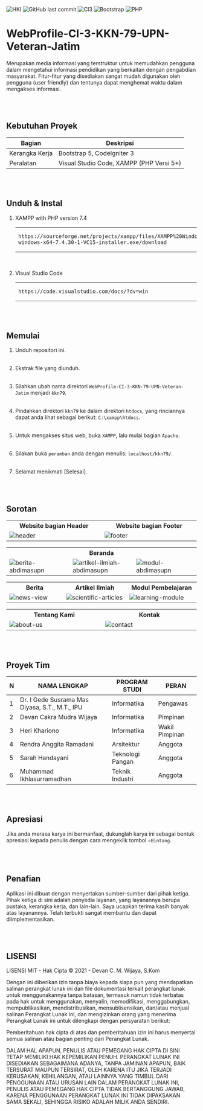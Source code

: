 ![HKI](https://img.shields.io/badge/Project-HKI-blue?logo=github&color=%23F7DF1E)
![GitHub last commit](https://img.shields.io/github/last-commit/devancakra/WebProfile-CI-3-KKN-79-UPN-Veteran-Jatim)
![CI3](https://img.shields.io/badge/-Codeigniter3-blue?style=flat&logo=Codeigniter)
![Bootstrap](https://img.shields.io/badge/-Bootstrap5-purple.svg?&logo=bootstrap&logoColor=white)
![PHP](https://img.shields.io/badge/-PHP-grey.svg?&logo=PHP&logoColor=white)

# WebProfile-CI-3-KKN-79-UPN-Veteran-Jatim
Merupakan media informasi yang terstruktur untuk memudahkan pengguna dalam mengetahui informasi pendidikan yang berkaitan dengan pengabdian masyarakat. Fitur-fitur yang disediakan sangat mudah digunakan oleh pengguna (user friendly) dan tentunya dapat menghemat waktu dalam mengakses informasi.

<br><br>

## Kebutuhan Proyek
| Bagian | Deskripsi |
| --- | --- |
| Kerangka Kerja | Bootstrap 5, CodeIgniter 3 |
| Peralatan | Visual Studio Code, XAMPP (PHP Versi 5+) |

<br><br>

## Unduh & Instal
1. XAMPP with PHP version 7.4

   <table><tr><td width="810">

   ```
   https://sourceforge.net/projects/xampp/files/XAMPP%20Windows/7.4.30/xampp-windows-x64-7.4.30-1-VC15-installer.exe/download
   ```

   </td></tr></table><br>

2. Visual Studio Code

   <table><tr><td width="810">

   ```
   https://code.visualstudio.com/docs/?dv=win
   ```

   </td></tr></table>

<br><br>

## Memulai
1. Unduh repositori ini.<br><br>

2. Ekstrak file yang diunduh.<br><br>

3. Silahkan ubah nama direktori ``` WebProfile-CI-3-KKN-79-UPN-Veteran-Jatim ``` menjadi ``` kkn79 ```.<br><br>

4. Pindahkan direktori ``` kkn79 ``` ke dalam direktori ``` htdocs ```, yang rinciannya dapat anda lihat sebagai berikut: ``` C:\xampp\htdocs ```.<br><br>

5. Untuk mengakses situs web, buka ``` XAMPP ```, lalu mulai bagian ``` Apache ```.<br><br>

6. Silakan buka ``` peramban ``` anda dengan menulis: ``` localhost/kkn79/ ```.<br><br>
   
7. Selamat menikmati [Selesai].

<br><br>

## Sorotan
<table>
<tr>
<th width="420">Website bagian Header</th>
<th width="420">Website bagian Footer</th>
</tr>
<tr>
<td><img src="https://github.com/devancakra/WebProfile-CI-3-KKN-79-UPN-Veteran-Jatim/assets/54527592/adbcde7a-ea2f-4293-9ee5-c35f4f470cf0" alt="header"></td>
<td><img src="https://github.com/devancakra/WebProfile-CI-3-KKN-79-UPN-Veteran-Jatim/assets/54527592/c713eb37-0902-48d0-915f-21c490471130" alt="footer"></td>
</tr>
</table>
<table>
<tr>
<th colspan="3">Beranda</th>
</tr>
<tr>
<td width="280"><img src="https://github.com/devancakra/WebProfile-CI-3-KKN-79-UPN-Veteran-Jatim/assets/54527592/47471c4d-e2e8-432e-8a6a-edb686bfda5f" alt="berita-abdimasupn"></td>
<td width="280"><img src="https://github.com/devancakra/WebProfile-CI-3-KKN-79-UPN-Veteran-Jatim/assets/54527592/806c349c-60a3-4193-ad1e-24a18e183789" alt="artikel-ilmiah-abdimasupn"></td>
<td width="280"><img src="https://github.com/devancakra/WebProfile-CI-3-KKN-79-UPN-Veteran-Jatim/assets/54527592/887b52ae-d4bc-46ee-beff-3a46b4b105e8" alt="modul-abdimasupn"></td>
</tr>
</table>
<table>
<tr>
<th width="280">Berita</th>
<th width="280">Artikel Ilmiah</th>
<th width="280">Modul Pembelajaran</th>
</tr>
<tr>
<td><img src="https://github.com/devancakra/WebProfile-CI-3-KKN-79-UPN-Veteran-Jatim/assets/54527592/17b6110b-6040-40fa-af4e-974d26c03c27" alt="news-view"></td>
<td><img src="https://github.com/devancakra/WebProfile-CI-3-KKN-79-UPN-Veteran-Jatim/assets/54527592/b0f60c14-639f-4585-be27-b0cb0ffe974b" alt="scientific-articles"></td>
<td><img src="https://github.com/devancakra/WebProfile-CI-3-KKN-79-UPN-Veteran-Jatim/assets/54527592/3cfd16fa-915d-47fc-b1d9-7f8fb431d8e4" alt="learning-module"></td>
</tr>
</table>
<table>
<tr>
<th width="420">Tentang Kami</th>
<th width="420">Kontak</th>
</tr>
<tr>
<td><img src="https://github.com/devancakra/WebProfile-CI-3-KKN-79-UPN-Veteran-Jatim/assets/54527592/25012209-15ce-4fd6-8591-a2f079c50ff3" alt="about-us"></td>
<td><img src="https://github.com/devancakra/WebProfile-CI-3-KKN-79-UPN-Veteran-Jatim/assets/54527592/a4cfafca-54bd-49c7-a802-ef2b32e32df1" alt="contact"></td>
</tr>
</table>

<br><br>

## Proyek Tim
| N | NAMA LENGKAP | PROGRAM STUDI | PERAN |
| --- | --- | --- | --- |
| 1 | Dr. I Gede Susrama Mas Diyasa, S.T., M.T., IPU | Informatika | Pengawas |
| 2 | Devan Cakra Mudra Wijaya | Informatika | Pimpinan |
| 3 | Heri Khariono | Informatika | Wakil Pimpinan |
| 4 | Rendra Anggita Ramadani | Arsitektur | Anggota |
| 5 | Sarah Handayani | Teknologi Pangan | Anggota |
| 6 | Muhammad Ikhlasurramadhan | Teknik Industri | Anggota |

<br><br>

## Apresiasi
Jika anda merasa karya ini bermanfaat, dukunglah karya ini sebagai bentuk apresiasi kepada penulis dengan cara mengeklik tombol ``` ⭐Bintang ```.

<br><br>

## Penafian
Aplikasi ini dibuat dengan menyertakan sumber-sumber dari pihak ketiga. Pihak ketiga di sini adalah penyedia layanan, yang layanannya berupa pustaka, kerangka kerja, dan lain-lain. Saya ucapkan terima kasih banyak atas layanannya. Telah terbukti sangat membantu dan dapat diimplementasikan.

<br><br>

## LISENSI 
LISENSI MIT - Hak Cipta © 2021 - Devan C. M. Wijaya, S.Kom

Dengan ini diberikan izin tanpa biaya kepada siapa pun yang mendapatkan salinan perangkat lunak ini dan file dokumentasi terkait perangkat lunak untuk menggunakannya tanpa batasan, termasuk namun tidak terbatas pada hak untuk menggunakan, menyalin, memodifikasi, menggabungkan, mempublikasikan, mendistribusikan, mensublisensikan, dan/atau menjual salinan Perangkat Lunak ini, dan mengizinkan orang yang menerima Perangkat Lunak ini untuk dilengkapi dengan persyaratan berikut:

Pemberitahuan hak cipta di atas dan pemberitahuan izin ini harus menyertai semua salinan atau bagian penting dari Perangkat Lunak.

DALAM HAL APAPUN, PENULIS ATAU PEMEGANG HAK CIPTA DI SINI TETAP MEMILIKI HAK KEPEMILIKAN PENUH. PERANGKAT LUNAK INI DISEDIAKAN SEBAGAIMANA ADANYA, TANPA JAMINAN APAPUN, BAIK TERSURAT MAUPUN TERSIRAT, OLEH KARENA ITU JIKA TERJADI KERUSAKAN, KEHILANGAN, ATAU LAINNYA YANG TIMBUL DARI PENGGUNAAN ATAU URUSAN LAIN DALAM PERANGKAT LUNAK INI, PENULIS ATAU PEMEGANG HAK CIPTA TIDAK BERTANGGUNG JAWAB, KARENA PENGGUNAAN PERANGKAT LUNAK INI TIDAK DIPAKSAKAN SAMA SEKALI, SEHINGGA RISIKO ADALAH MILIK ANDA SENDIRI.
